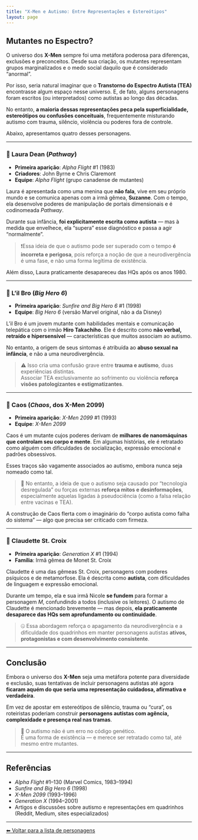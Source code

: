```yaml
---
title: "X-Men e Autismo: Entre Representações e Estereótipos"
layout: page
---
```


## Mutantes no Espectro?

O universo dos **X-Men** sempre foi uma metáfora poderosa para diferenças, exclusões e preconceitos. Desde sua criação, os mutantes representam grupos marginalizados e o medo social daquilo que é considerado “anormal”.

Por isso, seria natural imaginar que o **Transtorno do Espectro Autista (TEA)** encontrasse algum espaço nesse universo. E, de fato, alguns personagens foram escritos (ou interpretados) como autistas ao longo das décadas.

No entanto, **a maioria dessas representações peca pela superficialidade, estereótipos ou confusões conceituais**, frequentemente misturando autismo com trauma, silêncio, violência ou poderes fora de controle.

Abaixo, apresentamos quatro desses personagens.

---

### 🧠 Laura Dean (*Pathway*)

- **Primeira aparição**: *Alpha Flight* #1 (1983)  
- **Criadores**: John Byrne e Chris Claremont  
- **Equipe**: *Alpha Flight* (grupo canadense de mutantes)

Laura é apresentada como uma menina que **não fala**, vive em seu próprio mundo e se comunica apenas com a irmã gêmea, **Suzanne**. Com o tempo, ela desenvolve poderes de manipulação de portais dimensionais e é codinomeada *Pathway*.

Durante sua infância, **foi explicitamente escrita como autista** — mas à medida que envelhece, ela “supera” esse diagnóstico e passa a agir “normalmente”.

> ❗Essa ideia de que o autismo pode ser superado com o tempo **é incorreta e perigosa**, pois reforça a noção de que a neurodivergência é uma fase, e não uma forma legítima de existência.

Além disso, Laura praticamente desapareceu das HQs após os anos 1980.

---

### 🧠 L’il Bro (*Big Hero 6*)

- **Primeira aparição**: *Sunfire and Big Hero 6* #1 (1998)  
- **Equipe**: *Big Hero 6* (versão Marvel original, não a da Disney)

L’il Bro é um jovem mutante com habilidades mentais e comunicação telepática com o irmão **Hiro Takachiho**. Ele é descrito como **não verbal, retraído e hipersensível** — características que muitos associam ao autismo.

No entanto, a origem de seus sintomas é atribuída ao **abuso sexual na infância**, e não a uma neurodivergência.

> ⚠️ Isso cria uma confusão grave entre **trauma e autismo**, duas experiências distintas.  
> Associar TEA exclusivamente ao sofrimento ou violência **reforça visões patologizantes e estigmatizantes**.

---

### 🧠 Caos (*Chaos*, dos X-Men 2099)

- **Primeira aparição**: *X-Men 2099* #1 (1993)  
- **Equipe**: *X-Men 2099*

Caos é um mutante cujos poderes derivam de **milhares de nanomáquinas que controlam seu corpo e mente**. Em algumas histórias, ele é retratado como alguém com dificuldades de socialização, expressão emocional e padrões obsessivos.

Esses traços são vagamente associados ao autismo, embora nunca seja nomeado como tal.

> 🧬 No entanto, a ideia de que o autismo seja causado por “tecnologia desregulada” ou forças externas **reforça mitos e desinformações**, especialmente aquelas ligadas à pseudociência (como a falsa relação entre vacinas e TEA).

A construção de Caos flerta com o imaginário do “corpo autista como falha do sistema” — algo que precisa ser criticado com firmeza.

---

### 🧠 Claudette St. Croix

- **Primeira aparição**: *Generation X* #1 (1994)  
- **Família**: Irmã gêmea de Monet St. Croix

Claudette é uma das gêmeas St. Croix, personagens com poderes psíquicos e de metamorfose. Ela é descrita como **autista**, com dificuldades de linguagem e expressão emocional.

Durante um tempo, ela e sua irmã Nicole **se fundem** para formar a personagem *M*, confundindo a todos (inclusive os leitores). O autismo de Claudette é mencionado brevemente — mas depois, **ela praticamente desaparece das HQs sem aprofundamento ou continuidade**.

> 🤐 Essa abordagem reforça o apagamento da neurodivergência e a dificuldade dos quadrinhos em manter personagens autistas **ativos, protagonistas e com desenvolvimento consistente**.

---

## Conclusão

Embora o universo dos **X-Men** seja uma metáfora potente para diversidade e exclusão, suas tentativas de incluir personagens autistas até agora **ficaram aquém do que seria uma representação cuidadosa, afirmativa e verdadeira**.

Em vez de apostar em estereótipos de silêncio, trauma ou “cura”, os roteiristas poderiam construir **personagens autistas com agência, complexidade e presença real nas tramas**.

> 🧩 O autismo não é um erro no código genético.  
> É uma forma de existência — e merece ser retratado como tal, até mesmo entre mutantes.

---

## Referências

- *Alpha Flight* #1–130 (Marvel Comics, 1983–1994)  
- *Sunfire and Big Hero 6* (1998)  
- *X-Men 2099* (1993–1996)  
- *Generation X* (1994–2001)  
- Artigos e discussões sobre autismo e representações em quadrinhos (Reddit, Medium, sites especializados)

---

[⬅ Voltar para a lista de personagens](/pages/autismo/superherois.html)
